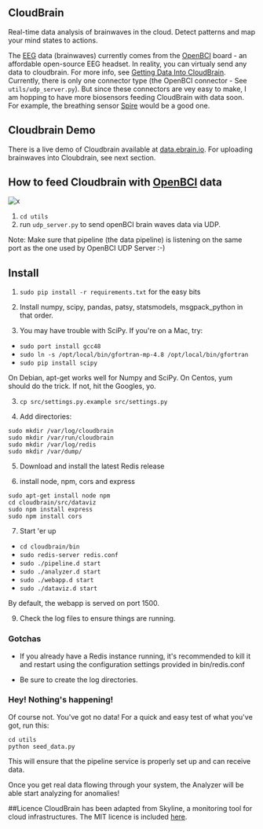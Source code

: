 ## CloudBrain

Real-time data analysis of brainwaves in the cloud. Detect patterns and map your mind states to actions.

The [EEG](http://en.wikipedia.org/wiki/Electroencephalography) data (brainwaves) currently comes from the [OpenBCI](http://openbci.com) board - an affordable open-source EEG headset.   In reality, you can virtualy send any data to cloudbrain.  For more info, see [Getting Data Into CloudBrain](http://ebrain.io/getting-data-into-cloudbrain).   Currently, there is only one connector type (the OpenBCI connector - See `utils/udp_server.py`).   But since these connectors are vey easy to make, I am hopping to have more biosensors feeding CloudBrain with data soon.  For example, the breathing sensor [Spire](https://spire.io/) would be a good one.

## Cloudbrain Demo

There is a live demo of Cloudbrain available at [data.ebrain.io](http://data.ebrain.io). For uploading brainwaves into Cloubdrain, see next section.

## How to feed Cloudbrain with [OpenBCI](http://openbci.com) data

![x](https://raw.github.com/marionleborgne/cloudbrain/master/openbci.png)

1. `cd utils`
2. run `udp_server.py` to send openBCI brain waves data via UDP.

Note: Make sure that pipeline (the data pipeline) is listening on the same port as the one used by OpenBCI UDP Server :-)

## Install

1. `sudo pip install -r requirements.txt` for the easy bits

2. Install numpy, scipy, pandas, patsy, statsmodels, msgpack_python in that
order.

2. You may have trouble with SciPy. If you're on a Mac, try:

* `sudo port install gcc48`
* `sudo ln -s /opt/local/bin/gfortran-mp-4.8 /opt/local/bin/gfortran`
* `sudo pip install scipy`

On Debian, apt-get works well for Numpy and SciPy. On Centos, yum should do the
trick. If not, hit the Googles, yo.

3. `cp src/settings.py.example src/settings.py`

4. Add directories: 

``` 
sudo mkdir /var/log/cloudbrain
sudo mkdir /var/run/cloudbrain
sudo mkdir /var/log/redis
sudo mkdir /var/dump/
```

5. Download and install the latest Redis release

6. install node, npm, cors and express
```
sudo apt-get install node npm
cd cloudbrain/src/dataviz
sudo npm install express
sudo npm install cors
```

7. Start 'er up

* `cd cloudbrain/bin`
* `sudo redis-server redis.conf`
* `sudo ./pipeline.d start`
* `sudo ./analyzer.d start`
* `sudo ./webapp.d start`
* `sudo ./dataviz.d start`

By default, the webapp is served on port 1500.

9. Check the log files to ensure things are running.

### Gotchas

* If you already have a Redis instance running, it's recommended to kill it and
restart using the configuration settings provided in bin/redis.conf

* Be sure to create the log directories.

### Hey! Nothing's happening!
Of course not. You've got no data! For a quick and easy test of what you've 
got, run this:
```
cd utils
python seed_data.py
```
This will ensure that the pipeline
service is properly set up and can receive data. 

Once you get real data flowing through your system, the Analyzer will be able
start analyzing for anomalies!

##Licence
CloudBrain has been adapted from Skyline, a monitoring tool for cloud infrastructures. The MIT licence is included [here](https://github.com/marionleborgne/cloudbrain/blob/master/LICENSE.md). 
